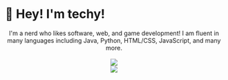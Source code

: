 # :wave: Hey! I'm techy!
<p align=center>
I'm a nerd who likes software, web, and game development! I am fluent in many languages including Java, Python, HTML/CSS, JavaScript, and many more.
<br>
<br>
<img src="https://github-readme-stats-nerdytechy.vercel.app/api?username=NerdyTechy&count_private=true&show_icons=true&theme=dark&cache_seconds=7200&hide_title=true&include_all_commits=true&card_width=300" />
<br>
<img src="https://github-readme-stats-nerdytechy.vercel.app/api/top-langs/?username=NerdyTechy&layout=compact&card_width=306&theme=dark&hide_title=true" />
</p>


